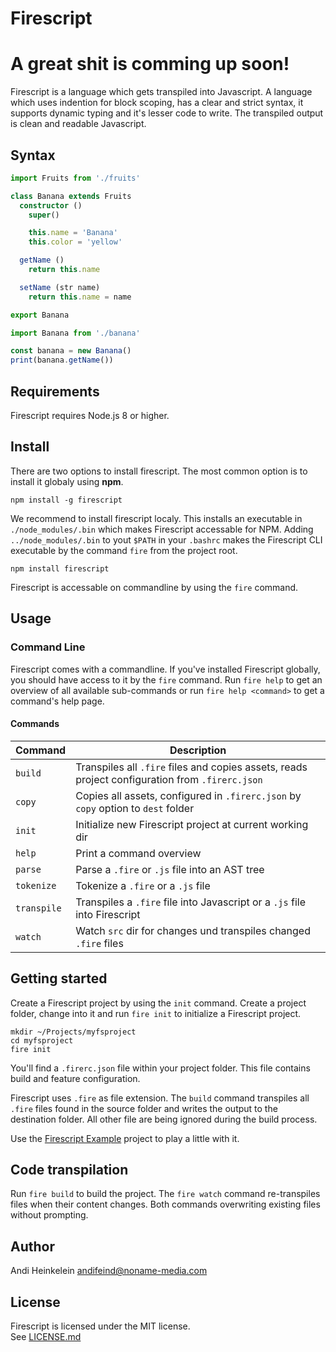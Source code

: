 Firescript
==========

A great shit is comming up soon!
=======
Firescript is a language which gets transpiled into Javascript.
A language which uses indention for block scoping, has a clear and strict syntax, it supports dynamic typing and it's lesser code to write. The transpiled output is clean and readable Javascript.

Syntax
------

```ts
import Fruits from './fruits'

class Banana extends Fruits
  constructor ()
    super()

    this.name = 'Banana'
    this.color = 'yellow'

  getName ()
    return this.name

  setName (str name)
    return this.name = name

export Banana
```

```ts
import Banana from './banana'

const banana = new Banana()
print(banana.getName())
```

Requirements
------------

Firescript requires Node.js 8 or higher.

Install
-------

There are two options to install firescript. The most common option is to install it globaly using **npm**.  

`npm install -g firescript`

We recommend to install firescript localy. This installs an executable in `./node_modules/.bin` which makes Firescript accessable for NPM. Adding `../node_modules/.bin` to yout `$PATH` in your `.bashrc` makes the Firescript CLI executable by the command `fire` from the project root.  

`npm install firescript`

Firescript is accessable on commandline by using the `fire` command.

Usage
-----

### Command Line

Firescript comes with a commandline. If you've installed Firescript globally, you should have access to it by the `fire` command. Run `fire help` to get an overview of all available sub-commands or run `fire help <command>` to get a command's help page.

#### Commands

| Command | Description |
|----------|--|
| `build` | Transpiles all `.fire` files and copies assets, reads project configuration from `.firerc.json` |
| `copy` | Copies all assets, configured in `.firerc.json` by `copy` option to `dest` folder |
| `init` | Initialize new Firescript project at current working dir |
| `help` | Print a command overview |
| `parse` | Parse a `.fire` or `.js` file into an AST tree |
| `tokenize` | Tokenize a `.fire` or a `.js` file |
| `transpile` | Transpiles a `.fire` file into Javascript or a `.js` file into Firescript |
| `watch` | Watch `src` dir for changes und transpiles changed `.fire` files |




Getting started
--------------


Create a Firescript project by using the `init` command. Create a project folder, change into it and run `fire init` to initialize a Firescript project.

```shell
mkdir ~/Projects/myfsproject
cd myfsproject
fire init
```

You'll find a `.firerc.json` file within your project folder. This file contains build and feature configuration.

Firescript uses `.fire` as file extension. The `build` command transpiles all `.fire` files found in the source folder and writes the output to the destination folder. All other file are being ignored during the build process.

Use the [Firescript Example](
https://github.com/Andifeind/firescript-example) project to play a little with it.

Code transpilation
------------------

Run `fire build` to build the project. The `fire watch` command re-transpiles files when their content changes. Both commands overwriting existing files without prompting.

Author
------

Andi Heinkelein <andifeind@noname-media.com>  

License
-------

Firescript is licensed under the MIT license.  
See [LICENSE.md](./LICENSE.md)
